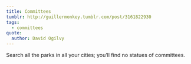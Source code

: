 ```yaml
---
title: Committees
tumblr: http://guillermonkey.tumblr.com/post/3161822930
tags:
  - committees
quote:
  author: David Ogilvy
---
```


Search all the parks in all your cities; you’ll find no statues of committees.
